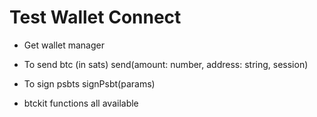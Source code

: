 # Test Wallet Connect

- Get wallet manager
<WalletManager />

- To send btc (in sats)
send(amount: number, address: string, session)

- To sign psbts
signPsbt(params)

- btckit functions all available
